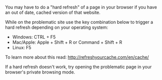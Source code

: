 You may have to do a "hard refresh" of a page in your browser if you have an out of date, cached version of that website.

While on the problematic site use the key combination below to trigger a hard refresh depending on your operating system:
* Windows: CTRL + F5
* Mac/Apple: Apple + Shift + R or Command + Shift + R
* Linux: F5

To learn more about this read: http://refreshyourcache.com/en/cache/

If a hard refresh doesn't work, try opening the problematic page in your browser's private browsing mode.